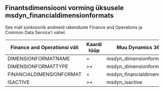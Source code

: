 ## <a name="financial-dimension-format-to-msdyn_financialdimensionformats"></a>Finantsdimensiooni vorming üksusele msdyn_financialdimensionformats

See mall sünkroonib andmeid rakenduste Finance and Operations ja Common Data Service'i vahel.

Finance and Operationsi väli | Kaardi tüüp | Muu Dynamics 365 väli | Vaikeväärtus
---|---|---|---
DIMENSIONFORMATNAME | = | msdyn_dimensionformatname | 
DIMENSIONFORMATTYPE | >< | msdyn_dimensionformattype | 
FINANCIALDIMENSIONFORMAT | = | msdyn_financialdimensionformat | 
ISACTIVE | >< | msdyn_isactive | 
